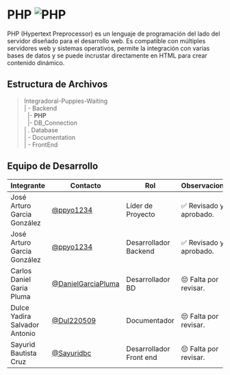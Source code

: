 # PHP ![PHP](https://img.shields.io/badge/PHP-777BB4?style=for-the-badge&logo=php&logoColor=white)


PHP (Hypertext Preprocessor) es un lenguaje de programación del lado del servidor diseñado para el desarrollo web. Es compatible con múltiples servidores web y sistemas operativos, permite la integración con varias bases de datos y se puede incrustar directamente en HTML para crear contenido dinámico.

## Estructura de Archivos

>IntegradoraI-Puppies-Waiting<br>
>| - Backend <br>
>&nbsp;&nbsp;|- **PHP**<br>
>&nbsp;&nbsp;|- DB_Connection<br>
>| . Database<br>
>| - Documentation<br>
>| - FrontEnd


## Equipo de Desarrollo

|Integrante|Contacto|Rol|Observaciones|
|------------|--------|---|---|
|José Arturo Garcia González|[@ppyo1234](https://github.com/ppyo1234)|Líder de Proyecto|✅ Revisado y aprobado.|
|José Arturo Garcia González|[@ppyo1234](https://github.com/ppyo1234)|Desarrollador Backend|✅ Revisado y aprobado.|
|Carlos Daniel Garia Pluma|[@DanielGarciaPluma](https://github.com/DanielGarciaPluma)|Desarrollador BD|😔 Falta por revisar.|
|Dulce Yadira Salvador Antonio|[@Dul220509](https://github.com/Dul220509)|Documentador|😔 Falta por revisar.|
|Sayurid Bautista Cruz|[@Sayuridbc](https://github.com/sayuridbc)|Desarrollador Front end|😔 Falta por revisar.|
